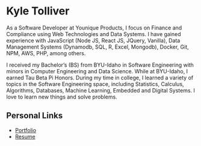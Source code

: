 # Kyle Tolliver

As a Software Developer at Younique Products, I focus on Finance and Compliance using Web Technologies and Data Systems. I have gained experience with JavaScript (Node JS, React JS, JQuery, Vanilla), Data Management Systems (Dynamodb, SQL, R, Excel, Mongodb), Docker, Git, NPM, AWS, PHP, among others.

I received my Bachelor’s (BS) from BYU-Idaho in Software Engineering with minors in Computer Engineering and Data Science. While at BYU-Idaho, I earned Tau Beta Pi Honors. During my time in college, I learned a variety of topics in the Software Engineering space, including Statistics, Calculus, Algorithms, Databases, Machine Learning, Embedded and Digital Systems. I love to learn new things and solve problems.

## Personal Links

  - [Portfolio](https://kctolli.github.io/)
  - [Resume](https://kctolli.github.io/Resume/)